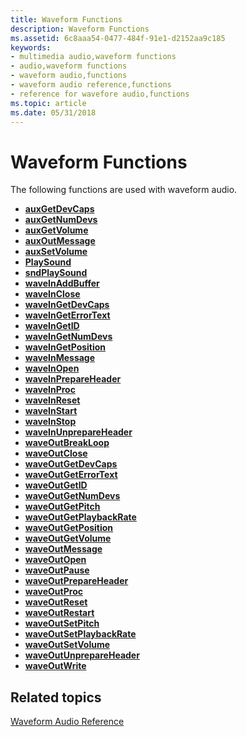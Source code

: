 ```yaml
---
title: Waveform Functions
description: Waveform Functions
ms.assetid: 6c8aaa54-0477-484f-91e1-d2152aa9c185
keywords:
- multimedia audio,waveform functions
- audio,waveform functions
- waveform audio,functions
- waveform audio reference,functions
- reference for wavefore audio,functions
ms.topic: article
ms.date: 05/31/2018
---
```


# Waveform Functions

The following functions are used with waveform audio.

-   [**auxGetDevCaps**](https://msdn.microsoft.com/library/Dd756712(v=VS.85).aspx)
-   [**auxGetNumDevs**](https://msdn.microsoft.com/library/Dd756713(v=VS.85).aspx)
-   [**auxGetVolume**](https://msdn.microsoft.com/library/Dd756714(v=VS.85).aspx)
-   [**auxOutMessage**](https://msdn.microsoft.com/library/Dd756716(v=VS.85).aspx)
-   [**auxSetVolume**](https://msdn.microsoft.com/library/Dd756717(v=VS.85).aspx)
-   [**PlaySound**](https://msdn.microsoft.com/library/Dd743680(v=VS.85).aspx)
-   [**sndPlaySound**](https://msdn.microsoft.com/library/Dd798676(v=VS.85).aspx)
-   [**waveInAddBuffer**](https://msdn.microsoft.com/library/Dd743838(v=VS.85).aspx)
-   [**waveInClose**](https://msdn.microsoft.com/library/Dd743840(v=VS.85).aspx)
-   [**waveInGetDevCaps**](https://msdn.microsoft.com/library/Dd743841(v=VS.85).aspx)
-   [**waveInGetErrorText**](https://msdn.microsoft.com/library/Dd743842(v=VS.85).aspx)
-   [**waveInGetID**](https://msdn.microsoft.com/library/Dd743843(v=VS.85).aspx)
-   [**waveInGetNumDevs**](https://msdn.microsoft.com/library/Dd743844(v=VS.85).aspx)
-   [**waveInGetPosition**](https://msdn.microsoft.com/library/Dd743845(v=VS.85).aspx)
-   [**waveInMessage**](https://msdn.microsoft.com/library/Dd743846(v=VS.85).aspx)
-   [**waveInOpen**](https://msdn.microsoft.com/library/Dd743847(v=VS.85).aspx)
-   [**waveInPrepareHeader**](https://msdn.microsoft.com/library/Dd743848(v=VS.85).aspx)
-   [**waveInProc**](https://msdn.microsoft.com/library/Dd743849(v=VS.85).aspx)
-   [**waveInReset**](https://msdn.microsoft.com/library/Dd743850(v=VS.85).aspx)
-   [**waveInStart**](https://msdn.microsoft.com/library/Dd743851(v=VS.85).aspx)
-   [**waveInStop**](https://msdn.microsoft.com/library/Dd743852(v=VS.85).aspx)
-   [**waveInUnprepareHeader**](https://msdn.microsoft.com/library/Dd743853(v=VS.85).aspx)
-   [**waveOutBreakLoop**](https://msdn.microsoft.com/library/Dd743854(v=VS.85).aspx)
-   [**waveOutClose**](https://msdn.microsoft.com/library/Dd743856(v=VS.85).aspx)
-   [**waveOutGetDevCaps**](https://msdn.microsoft.com/library/Dd743857(v=VS.85).aspx)
-   [**waveOutGetErrorText**](https://msdn.microsoft.com/library/Dd743858(v=VS.85).aspx)
-   [**waveOutGetID**](https://msdn.microsoft.com/library/Dd743859(v=VS.85).aspx)
-   [**waveOutGetNumDevs**](https://msdn.microsoft.com/library/Dd743860(v=VS.85).aspx)
-   [**waveOutGetPitch**](https://msdn.microsoft.com/library/Dd743861(v=VS.85).aspx)
-   [**waveOutGetPlaybackRate**](https://msdn.microsoft.com/library/Dd743862(v=VS.85).aspx)
-   [**waveOutGetPosition**](https://msdn.microsoft.com/library/Dd743863(v=VS.85).aspx)
-   [**waveOutGetVolume**](https://msdn.microsoft.com/library/Dd743864(v=VS.85).aspx)
-   [**waveOutMessage**](https://msdn.microsoft.com/library/Dd743865(v=VS.85).aspx)
-   [**waveOutOpen**](https://msdn.microsoft.com/library/Dd743866(v=VS.85).aspx)
-   [**waveOutPause**](https://msdn.microsoft.com/library/Dd743867(v=VS.85).aspx)
-   [**waveOutPrepareHeader**](https://msdn.microsoft.com/library/Dd743868(v=VS.85).aspx)
-   [**waveOutProc**](https://msdn.microsoft.com/library/Dd743869(v=VS.85).aspx)
-   [**waveOutReset**](https://msdn.microsoft.com/library/Dd743870(v=VS.85).aspx)
-   [**waveOutRestart**](https://msdn.microsoft.com/library/Dd743871(v=VS.85).aspx)
-   [**waveOutSetPitch**](https://msdn.microsoft.com/library/Dd743872(v=VS.85).aspx)
-   [**waveOutSetPlaybackRate**](https://msdn.microsoft.com/library/Dd743873(v=VS.85).aspx)
-   [**waveOutSetVolume**](https://msdn.microsoft.com/library/Dd743874(v=VS.85).aspx)
-   [**waveOutUnprepareHeader**](https://msdn.microsoft.com/library/Dd743875(v=VS.85).aspx)
-   [**waveOutWrite**](https://msdn.microsoft.com/library/Dd743876(v=VS.85).aspx)

## Related topics

<dl> <dt>

[Waveform Audio Reference](waveform-audio-reference.md)
</dt> </dl>

 

 




